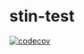 # stin-test
[![codecov](https://codecov.io/gh/davidjansa/stin-try/branch/main/graph/badge.svg?token=KEQLPNHA5P)](https://codecov.io/gh/davidjansa/stin-try)  
